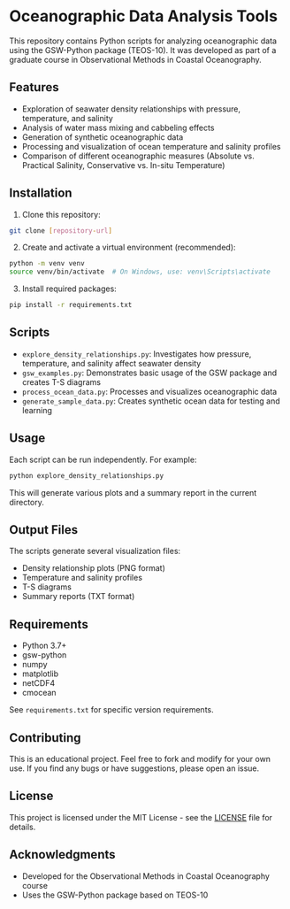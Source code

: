 # Oceanographic Data Analysis Tools

This repository contains Python scripts for analyzing oceanographic data using the GSW-Python package (TEOS-10). It was developed as part of a graduate course in Observational Methods in Coastal Oceanography.

## Features

- Exploration of seawater density relationships with pressure, temperature, and salinity
- Analysis of water mass mixing and cabbeling effects
- Generation of synthetic oceanographic data
- Processing and visualization of ocean temperature and salinity profiles
- Comparison of different oceanographic measures (Absolute vs. Practical Salinity, Conservative vs. In-situ Temperature)

## Installation

1. Clone this repository:
```bash
git clone [repository-url]
```

2. Create and activate a virtual environment (recommended):
```bash
python -m venv venv
source venv/bin/activate  # On Windows, use: venv\Scripts\activate
```

3. Install required packages:
```bash
pip install -r requirements.txt
```

## Scripts

- `explore_density_relationships.py`: Investigates how pressure, temperature, and salinity affect seawater density
- `gsw_examples.py`: Demonstrates basic usage of the GSW package and creates T-S diagrams
- `process_ocean_data.py`: Processes and visualizes oceanographic data
- `generate_sample_data.py`: Creates synthetic ocean data for testing and learning

## Usage

Each script can be run independently. For example:

```bash
python explore_density_relationships.py
```

This will generate various plots and a summary report in the current directory.

## Output Files

The scripts generate several visualization files:
- Density relationship plots (PNG format)
- Temperature and salinity profiles
- T-S diagrams
- Summary reports (TXT format)

## Requirements

- Python 3.7+
- gsw-python
- numpy
- matplotlib
- netCDF4
- cmocean

See `requirements.txt` for specific version requirements.

## Contributing

This is an educational project. Feel free to fork and modify for your own use. If you find any bugs or have suggestions, please open an issue.

## License

This project is licensed under the MIT License - see the [LICENSE](LICENSE) file for details.

## Acknowledgments

- Developed for the Observational Methods in Coastal Oceanography course
- Uses the GSW-Python package based on TEOS-10 